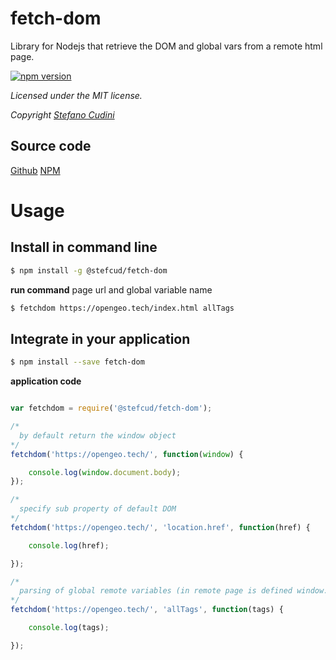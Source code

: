 # fetch-dom
Library for Nodejs that retrieve the DOM and global vars from a remote html page.

[![npm version](https://badge.fury.io/js/node-fetch-dom.svg)](https://badge.fury.io/js/node-fetch-dom)

*Licensed under the MIT license.*

*Copyright [Stefano Cudini](https://opengeo.tech/stefano-cudini/)*

## Source code
[Github](https://github.com/stefanocudini/node-fetch-dom)
[NPM](https://npmjs.org/package/fetch-dom)

# Usage
## Install in command line

```bash
$ npm install -g @stefcud/fetch-dom
```
**run command**
page url and global variable name
```bash
$ fetchdom https://opengeo.tech/index.html allTags
```

## Integrate in your application

```bash
$ npm install --save fetch-dom 
```
**application code**
```javascript

var fetchdom = require('@stefcud/fetch-dom');

/*
  by default return the window object
*/
fetchdom('https://opengeo.tech/', function(window) {

	console.log(window.document.body);
});

/*
  specify sub property of default DOM
*/
fetchdom('https://opengeo.tech/', 'location.href', function(href) {

	console.log(href);

});

/*
  parsing of global remote variables (in remote page is defined window.allTags = {...}; )
*/
fetchdom('https://opengeo.tech/', 'allTags', function(tags) {

	console.log(tags);

});
```
